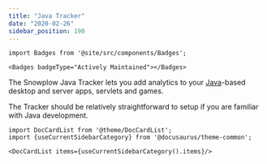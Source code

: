 ```yaml
---
title: "Java Tracker"
date: "2020-02-26"
sidebar_position: 190
---
```


```mdx-code-block
import Badges from '@site/src/components/Badges';

<Badges badgeType="Actively Maintained"></Badges>
```

The Snowplow Java Tracker lets you add analytics to your [Java](http://www.java.com/en/)\-based desktop and server apps, servlets and games.

The Tracker should be relatively straightforward to setup if you are familiar with Java development.

```mdx-code-block
import DocCardList from '@theme/DocCardList';
import {useCurrentSidebarCategory} from '@docusaurus/theme-common';

<DocCardList items={useCurrentSidebarCategory().items}/>
```
